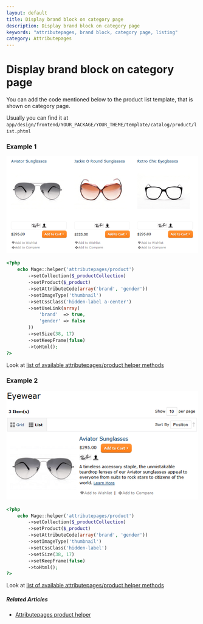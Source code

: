 ```yaml
---
layout: default
title: Display brand block on category page
description: Display brand block on category page
keywords: "attributepages, brand block, category page, listing"
category: Attributepages
---
```


# Display brand block on category page

You can add the code mentioned below to the product list template, that is shown
on category page.

Usually you can find it at
`app/design/frontend/YOUR_PACKAGE/YOUR_THEME/template/catalog/product/list.phtml`

### Example 1

![Brand block on category page](/images/attributepages/use-cases/brand_block_on_category_page.png)

```php
<?php
    echo Mage::helper('attributepages/product')
        ->setCollection($_productCollection)
        ->setProduct($_product)
        ->setAttributeCode(array('brand', 'gender'))
        ->setImageType('thumbnail')
        ->setCssClass('hidden-label a-center')
        ->setUseLink(array(
            'brand'  => true,
            'gender' => false
        ))
        ->setSize(38, 17)
        ->setKeepFrame(false)
        ->toHtml();
?>
```

Look at [list of available attributepages/product helper methods][product_helper_methods]

### Example 2

![Brand block on category page](/images/attributepages/use-cases/brand_block_on_category_page_list_mode.png)

```php
<?php
    echo Mage::helper('attributepages/product')
        ->setCollection($_productCollection)
        ->setProduct($_product)
        ->setAttributeCode(array('brand', 'gender'))
        ->setImageType('thumbnail')
        ->setCssClass('hidden-label')
        ->setSize(38, 17)
        ->setKeepFrame(false)
        ->toHtml();
?>
```

Look at [list of available attributepages/product helper methods][product_helper_methods]

##### Related Articles
- [Attributepages product helper][product_helper]

[product_helper]: /m1/extensions/attributepages/widgets-and-blocks/product-option-helper/ "'attributepages/product' helper"
[product_helper_methods]: /m1/extensions/attributepages/widgets-and-blocks/product-option-helper/#helper-methods "List of available 'attributepages/product' helper methods"

